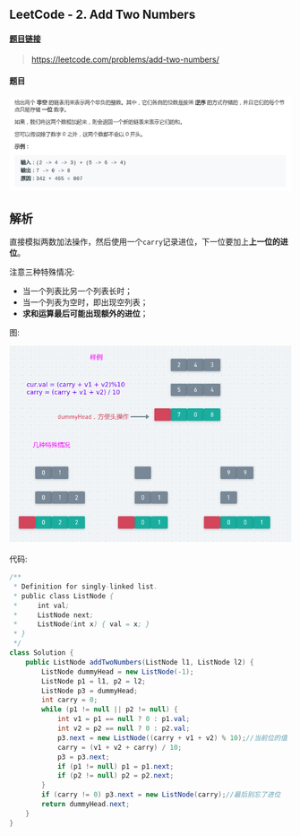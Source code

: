 ## LeetCode - 2. Add Two Numbers

#### [题目链接](https://leetcode.com/problems/add-two-numbers/)

> <https://leetcode.com/problems/add-two-numbers/>

#### 题目

![2_t.png](images/2_t.png)

## 解析

直接模拟两数加法操作，然后使用一个`carry`记录进位，下一位要加上**上一位的进位**。

注意三种特殊情况:

* 当一个列表比另一个列表长时；
* 当一个列表为空时，即出现空列表；
* **求和运算最后可能出现额外的进位**；

图: 

<div align="center"><img src="images/2_s.png"></div><br>
代码: 

```java
/**
 * Definition for singly-linked list.
 * public class ListNode {
 *     int val;
 *     ListNode next;
 *     ListNode(int x) { val = x; }
 * }
 */
class Solution {
    public ListNode addTwoNumbers(ListNode l1, ListNode l2) {
        ListNode dummyHead = new ListNode(-1);
        ListNode p1 = l1, p2 = l2;
        ListNode p3 = dummyHead;
        int carry = 0;
        while (p1 != null || p2 != null) {
            int v1 = p1 == null ? 0 : p1.val;
            int v2 = p2 == null ? 0 : p2.val;
            p3.next = new ListNode((carry + v1 + v2) % 10);//当前位的值
            carry = (v1 + v2 + carry) / 10;
            p3 = p3.next;
            if (p1 != null) p1 = p1.next;
            if (p2 != null) p2 = p2.next;
        }
        if (carry != 0) p3.next = new ListNode(carry);//最后别忘了进位
        return dummyHead.next;
    }
}
```

